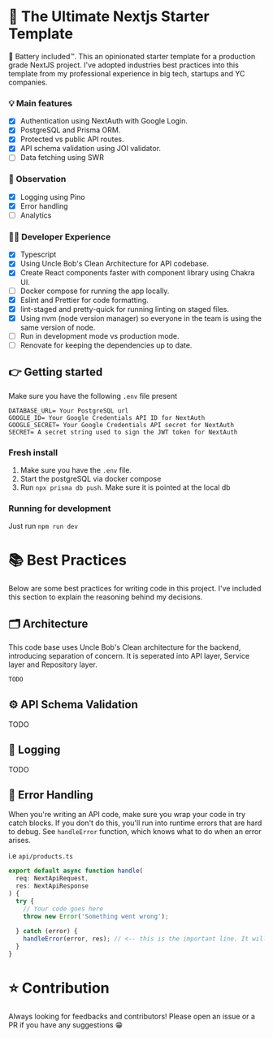 # 🚀 The Ultimate Nextjs Starter Template

🔋 Battery included™️.
This an opinionated starter template for a production grade NextJS project.
I've adopted industries best practices into this template from my professional experience in big tech, startups and YC companies.

### 💡 Main features

- [x] Authentication using NextAuth with Google Login.
- [x] PostgreSQL and Prisma ORM.
- [x] Protected vs public API routes.
- [x] API schema validation using JOI validator.
- [ ] Data fetching using SWR 

### 🔎 Observation

- [x] Logging using Pino
- [x] Error handling
- [ ] Analytics

### 🧑‍💻 Developer Experience

- [x] Typescript
- [x] Using Uncle Bob's Clean Architecture for API codebase.
- [x] Create React components faster with component library using Chakra UI.
- [ ] Docker compose for running the app locally.
- [x] Eslint and Prettier for code formatting.
- [x] lint-staged and pretty-quick for running linting on staged files.
- [x] Using nvm (node version manager) so everyone in the team is using the same version of node.
- [ ] Run in development mode vs production mode.
- [ ] Renovate for keeping the dependencies up to date.

## 👉 Getting started

Make sure you have the following `.env` file present

```
DATABASE_URL= Your PostgreSQL url
GOOGLE_ID= Your Google Credentials API ID for NextAuth
GOOGLE_SECRET= Your Google Credentials API secret for NextAuth
SECRET= A secret string used to sign the JWT token for NextAuth
```

### Fresh install
1. Make sure you have the `.env` file.
2. Start the postgreSQL via docker compose
3. Run `npx prisma db push`. Make sure it is pointed at the local db

### Running for development
Just run `npm run dev`

# 📚 Best Practices
Below are some best practices for writing code in this project. 
I've included this section to explain the reasoning behind my decisions.

## 🗂 Architecture
This code base uses Uncle Bob's Clean architecture for the backend, introducing separation of concern.
It is seperated into API layer, Service layer and Repository layer.

```bash
TODO
```

## ⚙️ API Schema Validation
TODO

## 📃 Logging
TODO

## 🐞 Error Handling
When you're writing an API code, make sure you wrap your code in try catch blocks. If you don't do this, you'll run into runtime errors that are hard to debug.
See `handleError` function, which knows what to do when an error arises.

i.e `api/products.ts`

```ts
export default async function handle(
  req: NextApiRequest,
  res: NextApiResponse
) {
  try {
    // Your code goes here
    throw new Error('Something went wrong');
    
  } catch (error) {
    handleError(error, res); // <-- this is the important line. It will capture the error above, log it and send a response to the client.
  }
}
```

# ⭐️ Contribution
Always looking for feedbacks and contributors! Please open an issue or a PR if you have any suggestions 😁